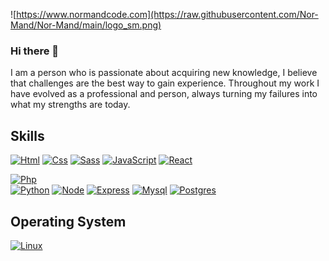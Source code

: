 ![https://www.normandcode.com](https://raw.githubusercontent.com/Nor-Mand/Nor-Mand/main/logo_sm.png)
### Hi there 👋
I am a person who is passionate about acquiring new knowledge, I believe that challenges are the best way to gain experience. Throughout my work I have evolved as a professional and person, always turning my failures into what my strengths are today.

<!--
**Nor-Mand/Nor-Mand** is a ✨ _special_ ✨ repository because its `README.md` (this file) appears on your GitHub profile.

Here are some ideas to get you started:

- 🔭 I’m currently working on ...
- 🌱 I’m currently learning ...
- 👯 I’m looking to collaborate on ...
- 🤔 I’m looking for help with ...
- 💬 Ask me about ...
- 📫 How to reach me: ...
- 😄 Pronouns: ...
- ⚡ Fun fact: ...
-->

## Skills
[![Html](https://img.shields.io/badge/HTML5-E34F26?style=for-the-badge&logo=html5&logoColor=white)]()
[![Css](https://img.shields.io/badge/CSS3-1572B6?style=for-the-badge&logo=css3&logoColor=white)]()
[![Sass](https://img.shields.io/badge/Sass-CC6699?style=for-the-badge&logo=sass&logoColor=white)]()
[![JavaScript](https://img.shields.io/badge/JavaScript-F7DF1E?style=for-the-badge&logo=javascript&logoColor=white)]()
[![React](https://img.shields.io/badge/React-20232A?style=for-the-badge&logo=react&logoColor=61DAFB)]()

[![Php](https://img.shields.io/badge/PHP-777BB4?style=for-the-badge&logo=php&logoColor=white&)]()            
[![Python](https://img.shields.io/badge/Python-3776AB?style=for-the-badge&logo=python&logoColor=white)]() 
[![Node](https://img.shields.io/badge/Node.js-43853D?style=for-the-badge&logo=node.js&logoColor=white)]()
[![Express](https://img.shields.io/badge/Express.js-404D59?style=for-the-badge&labelColor=101010)]()
[![Mysql](https://img.shields.io/badge/MySQL-00000F?style=for-the-badge&logo=mysql&logoColor=white)]()
[![Postgres](https://img.shields.io/badge/PostgreSQL-316192?style=for-the-badge&logo=postgresql&logoColor=white&)]()

	
 

## Operating System
[![Linux](https://img.shields.io/badge/Ubuntu-E95420?style=for-the-badge&logo=ubuntu&logoColor=white)]()  

	
